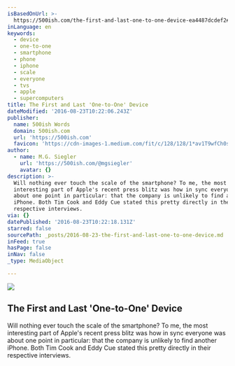 ```yaml
---
isBasedOnUrl: >-
  https://500ish.com/the-first-and-last-one-to-one-device-ea4487dcdef2#.b6thrz75w
inLanguage: en
keywords:
  - device
  - one-to-one
  - smartphone
  - phone
  - iphone
  - scale
  - everyone
  - tvs
  - apple
  - supercomputers
title: The First and Last 'One-to-One' Device
dateModified: '2016-08-23T10:22:06.243Z'
publisher:
  name: 500ish Words
  domain: 500ish.com
  url: 'https://500ish.com'
  favicon: 'https://cdn-images-1.medium.com/fit/c/128/128/1*av1T9wfCh0sVdrduNKpVEQ.png'
author:
  - name: M.G. Siegler
    url: 'https://500ish.com/@mgsiegler'
    avatar: {}
description: >-
  Will nothing ever touch the scale of the smartphone? To me, the most
  interesting part of Apple's recent press blitz was how in sync everyone was
  about one point in particular: that the company is unlikely to find another
  iPhone. Both Tim Cook and Eddy Cue stated this pretty directly in their
  respective interviews.
via: {}
datePublished: '2016-08-23T10:22:18.131Z'
starred: false
sourcePath: _posts/2016-08-23-the-first-and-last-one-to-one-device.md
inFeed: true
hasPage: false
inNav: false
_type: MediaObject

---
```

<article style=""><img src="https://imgflo.herokuapp.com/graph/vahj1ThiexotieMo/e33e7e8c724fb978a44ca5baa861ca24/noop.jpeg?input=https%3A%2F%2Fcdn-images-1.medium.com%2Fmax%2F1200%2F1*00wuadtJ4eQCCVvVXZzMVw.jpeg" /><h1>The First and Last 'One-to-One' Device</h1><p>Will nothing ever touch the scale of the smartphone? To me, the most interesting part of Apple's recent press blitz was how in sync everyone was about one point in particular: that the company is unlikely to find another iPhone. Both Tim Cook and Eddy Cue stated this pretty directly in their respective interviews.</p></article>
